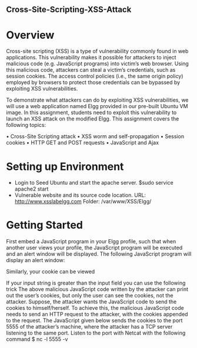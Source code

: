 ## Cross-Site-Scripting-XSS-Attack


# Overview 
Cross-site scripting (XSS) is a type of vulnerability commonly found in web applications. This vulnerability makes it possible for attackers to inject malicious code (e.g. JavaScript programs) into victim’s web browser. Using this malicious code, attackers can steal a victim’s credentials, such as session cookies. The access control policies (i.e., the same origin policy) employed by browsers to protect those credentials can be bypassed by exploiting XSS vulnerabilities.

To demonstrate what attackers can do by exploiting XSS vulnerabilities, we will use a web application named Elgg provided in our pre-built Ubuntu VM image. In this assignment, students need to exploit this vulnerability to launch an XSS attack on the modified Elgg. This assignment covers the following topics:

• Cross-Site Scripting attack
• XSS worm and self-propagation 
• Session cookies
• HTTP GET and POST requests
• JavaScript and Ajax

# Setting up Environment

- Login to Seed Ubuntu and start the apache server.
$sudo service apache2 start
- Vulnerable website and its source code location.
 URL: http://www.xsslabelgg.com Folder: /var/www/XSS/Elgg/
 
 
 # Getting Started
First embed a JavaScript program in your Elgg profile, such that when another user views your profile, the JavaScript program will be executed and an alert window will be displayed. The following JavaScript program will display an alert window:
<script>alert(‘XSS’);</script>
Similarly, your cookie can be viewed
<script>alert(document.cookie);</script>
If your input string is greater than the input field you can use the following trick
The above malicious JavaScript code written by the attacker can print out the user’s cookies, but only the user can see the cookies, not the attacker. Suppose, the attacker wants the JavaScript code to send the cookies to himself/herself. To achieve this, the malicious JavaScript code needs to send an HTTP request to the attacker, with the cookies appended to the request.
The JavaScript given below sends the cookies to the port 5555 of the attacker’s machine, where the attacker has a TCP server listening to the same port.
Listen to the port with Netcat with the following command
$ nc -l 5555 -v





